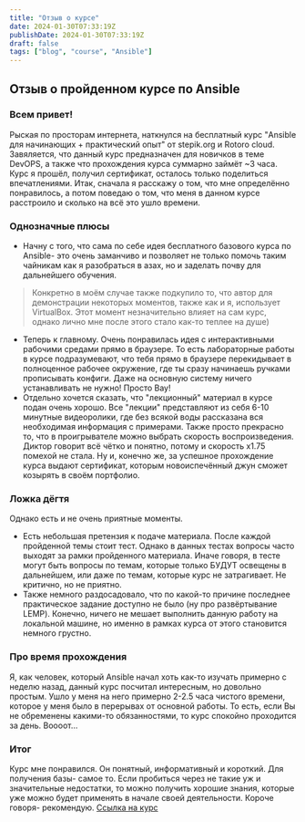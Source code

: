 ```yaml
---
title: "Отзыв о курсе"
date: 2024-01-30T07:33:19Z
publishDate: 2024-01-30T07:33:19Z
draft: false
tags: ["blog", "course", "Ansible"]
---
```


## Отзыв о пройденном курсе по Ansible
### Всем привет!
Рыская по просторам интернета, наткнулся на бесплатный курс "Ansible для начинающих + практический опыт" от stepik.org и Rotoro cloud. Завяляется, что данный курс предназначен для новичков в теме DevOPS, а также что прохождения курса суммарно займёт ~3 часа. Курс я прошёл, получил сертификат, осталось только поделиться впечатлениями.
Итак, сначала я расскажу о том, что мне определённо понравилось, а потом поведаю о том, что меня в данном курсе расстроило и сколько на всё это ушло времени.

### Однозначные плюсы
- Начну с того, что сама по себе идея бесплатного базового курса по Ansible- это очень заманчиво и позволяет не только помочь таким чайникам как я разобраться в азах, но и заделать почву для дальнейшего обучения. 
>Конкретно в моём случае также подкупило то, что автор для демонстрации некоторых моментов, также как и я, использует VirtualBox. Этот момент незначительно влияет на сам курс, однако лично мне после этого стало как-то теплее на душе)

- Теперь к главному. Очень понравилась идея с интерактивными рабочими средами прямо в браузере. То есть лабораторные работы в курсе подразумевают, что тебя прямо в браузере перекидывает в полноценное рабочее окружение, где ты сразу начинаешь ручками прописывать конфиги. Даже на основную систему ничего устанавливать не нужно! Просто Вау!
- Отдельно хочется сказать, что "лекционный" материал в курсе подан очень хорошо. Все "лекции" представляют из себя 6-10 минутные видеоролики, где без всякой воды рассказана вся необходимая информация с примерами. Также просто прекрасно то, что в проигрывателе можно выбрать скорость воспроизведения. Диктор говорит всё чётко и понятно, потому и скорость x1.75 помехой не стала.
Ну и, конечно же, за успешное прохождение курса выдают сертификат, которым новоиспечённый джун сможет козырять в своём портфолио.
### Ложка дёгтя
Однако есть и не очень приятные моменты.
- Есть небольшая претензия к подаче материала. После каждой пройденной темы стоит тест. Однако в данных тестах вопросы часто выходят за рамки пройденного материала. Иначе говоря, в тесте могут быть вопросы по темам, которые только БУДУТ освещены в дальнейшем, или даже по темам, которые курс не затрагивает. Не критично, но не приятно.
- Также немного раздосадовало, что по какой-то причине последнее практическое задание доступно не было (ну про развёртывание LEMP). Конечно, ничего не мешает выполнить данную работу на локальной машине, но именно в рамках курса от этого становится немного грустно.
### Про время прохождения
Я, как человек, который Ansible начал хоть как-то изучать примерно с неделю назад, данный курс посчитал интересным, но довольно простым. Ушло у меня на него примерно 2-2.5 часа чистого времени, которое у меня было в перерывах от основной работы.
То есть, если Вы не обременены какими-то обязанностями, то курс спокойно проходится за день. Воооот...
### Итог
Курс мне понравился. Он понятный, информативный и короткий. Для получения базы- самое то. Если пробиться через не такие уж и значительные недостатки, то можно получить хорошие знания, которые уже можно будет применять в начале своей деятельности.
Короче говоря- рекомендую. [Ссылка на курс](https://stepik.org/course/123806/info)


